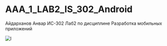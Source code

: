 # AAA_1_LAB2_IS_302_Android

Айдарханов Анвар ИС-302 Лаб2 по дисциплине Разработка мобильных приложений

![l](https://user-images.githubusercontent.com/75249457/195010603-fc1bde34-0417-4c4e-8b09-c15104e5ef46.PNG)

